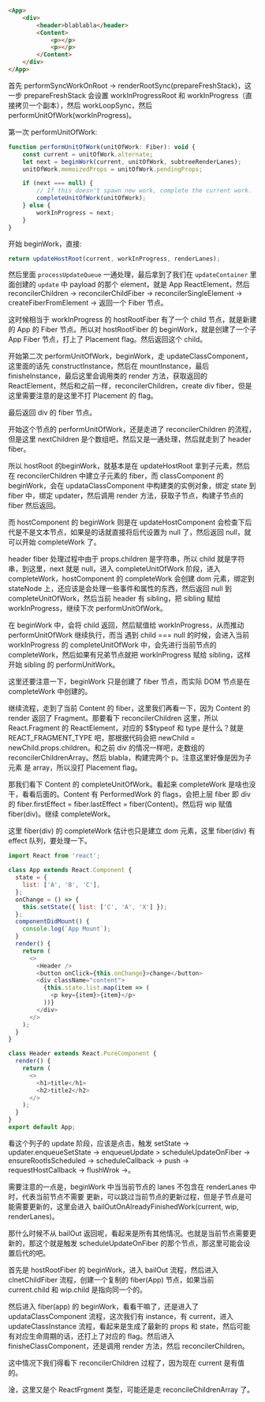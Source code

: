 ```html
<App>
    <div>
        <header>blablabla</header>
        <Content>
            <p></p>
            <p></p>
        </Content>
    </div>
</App>
```    

首先 performSyncWorkOnRoot -> renderRootSync(prepareFreshStack)，这一步 prepareFreshStack 会设置 workInProgressRoot 和
workInProgress（直接拷贝一个副本），然后 workLoopSync，然后 performUnitOfWork(workInProgress)。    

第一次 performUnitOfWork:   

```js
function performUnitOfWork(unitOfWork: Fiber): void {
    const current = unitOfWork.alternate;
    let next = beginWork(current, unitOfWork, subtreeRenderLanes);
    unitOfWork.memoizedProps = unitOfWork.pendingProps;

    if (next === null) {
        // If this doesn't spawn new work, complete the current work.
        completeUnitOfWork(unitOfWork);
    } else {
        workInProgress = next;
    }
}
```    

开始 beginWork，直接:   

```js
return updateHostRoot(current, workInProgress, renderLanes);
```   

然后里面 `processUpdateQueue` 一通处理，最后拿到了我们在 `updateContainer` 里面创建的 `update` 中 payload 的那个 element，就是 App ReactElement，然后 reconcilerChildren -&gt; reconcilerChildFiber -&gt; reconcilerSingleElement -&gt; createFiberFromElement -&gt; 返回一个 Fiber 节点。   

这时候相当于 workInProgress 的 hostRootFiber 有了一个 child 节点，就是新建的 App 的 Fiber 节点。所以对 hostRootFiber 的 beginWork，就是创建了一个子 App Fiber 节点，打上了 Placement flag。然后返回这个 child。    

开始第二次 performUnitOfWork，beginWork，走 updateClassComponent，
这里面的话先 constructInstance，然后在 mountInstance，最后 finisheInstance，最后这里会调用类的 render 方法，获取返回的 ReactElement，然后和之前一样，reconcilerChildren，create div fiber，但是这里需要注意的是这里不打 Placement 的 flag。   

最后返回 div 的 fiber 节点。   

开始这个节点的 performUnitOfWork，还是走进了 reconcilerChildren 的流程，但是这里 nextChildren 是个数组吧，然后又是一通处理，然后就走到了 header fiber。   

所以 hostRoot 的beginWork，就基本是在 updateHostRoot 拿到子元素，然后在 reconcilerChildren 中建立子元素的 fiber，而 classComponent 的 beginWork，会在 updataClassComponent 中构建类的实例对象，绑定 state 到 fiber 中，绑定 updater，然后调用 render 方法，获取子节点，构建子节点的 fiber 然后返回。   

而 hostComponent 的 beginWork 则是在 updateHostComponent 会检查下后代是不是文本节点，如果是的话就直接将后代设置为 null 了，然后返回 null，就可以开始 completeWork 了。   

header fiber 处理过程中由于 props.children 是字符串，所以 child 就是字符串，到这里，next 就是 null，进入 completeUnitOfWork 阶段，进入 completeWork，hostComponent 的 completeWork 会创建 dom 元素，绑定到 stateNode 上，还应该是会处理一些事件和属性的东西，然后返回 null 到 completeUnitOfWork，然后当前 header 有 sibling，把 sibling 赋给 workInProgress，继续下次 performUnitOfWork。    

在 beginWork 中，会将 child 返回，然后赋值给 workInProgress，从而推动 performUnitOfWork 继续执行，而当
遇到 child === null 的时候，会进入当前 workInProgress 的 completeUnitOfWork 中，会先进行当前节点的
completeWork，然后如果有兄弟节点就把 workInProgress 赋给 sibling，这样开始 sibling 的 performUnitWork。    

这里还要注意一下，beginWork 只是创建了 fiber 节点，而实际 DOM 节点是在 completeWork 中创建的。

继续流程，走到了当前 Content 的 fiber，这里我们再看一下，因为 Content 的render 返回了 Fragment。那要看下 reconcilerChildren 这里，所以 React.Fragment 的 ReactElement，对应的 $$typeof 和 type 是什么？就是 REACT_FRAGMENT_TYPE 吧，那根据代码会把 newChild = newChild.props.children。和之前 div 的情况一样吧，走数组的 reconcilerChildrenArray。然后 blabla，构建完两个 p。注意这里好像是因为子元素
是 array，所以没打 Placement flag。    

那我们看下 Content 的 completeUnitOfWork。看起来 completeWork 是啥也没干，看看后面的。Content 有 PerformedWork 的 flags，会把上层 fiber 即 div 的 fiber.firstEffect = fiber.lastEffect = fiber(Content)。然后将 wip 赋值 fiber(div)。继续 completeWork。    

这里 fiber(div) 的 completeWork 估计也只是建立 dom 元素，这里 fiber(div) 有 effect 队列，要处理一下。    

```js
import React from 'react';

class App extends React.Component {
  state = {
    list: ['A', 'B', 'C'],
  };
  onChange = () => {
    this.setState({ list: ['C', 'A', 'X'] });
  };
  componentDidMount() {
    console.log(`App Mount`);
  }
  render() {
    return (
      <>
        <Header />
        <button onClick={this.onChange}>change</button>
        <div className="content">
          {this.state.list.map(item => (
            <p key={item}>{item}</p>
          ))}
        </div>
      </>
    );
  }
}

class Header extends React.PureComponent {
  render() {
    return (
      <>
        <h1>title</h1>
        <h2>title2</h2>
      </>
    );
  }
}
export default App;
```    

看这个列子的 update 阶段，应该是点击，触发 setState -&gt; updater.enqueueSetState -&gt; enqueueUpdate &gt; scheduleUpdateOnFiber -&gt; ensureRootIsScheduled -&gt; scheduleCallback -&gt; push -&gt; requestHostCallback -&gt; flushWrok -&gt;。    


需要注意的一点是，beginWork 中当当前节点的 lanes 不包含在 renderLanes 中时，代表当前节点不需要
更新，可以跳过当前节点的更新过程，但是子节点是可能需要更新的，这里会进入 bailOutOnAlreadyFinishedWork(current, wip, renderLanes)。    

那什么时候不从 bailOut 返回呢，看起来是所有其他情况。也就是当前节点需要更新的，那这个就是触发 scheduleUpdateOnFiber 的那个节点，那这里可能会设置后代的吧。   

首先是 hostRootFiber 的 beginWork，进入 bailOut 流程，然后进入 clnetChildFiber 流程，创建一个复制的 fiber(App) 节点，如果当前 current.child 和 wip.child 是指向同一个的。    

然后进入 fiber(app) 的 beginWork，看看干嘛了，还是进入了 updataClassComponent 流程，这次我们有 instance，有 current，进入 updateClassInstance 流程，看起来是生成了最新的 props 和 state，然后可能有对应生命周期的话，还打上了对应的 flag。然后进入 finisheClassComponent，还是调用 render 方法，然后 reconcilerChildren。   

这中情况下我们得看下 reconcilerChildren 过程了，因为现在 current 是有值的。     

淦，这里又是个 ReactFrgment 类型，可能还是走 reconcileChildrenArray 了。



